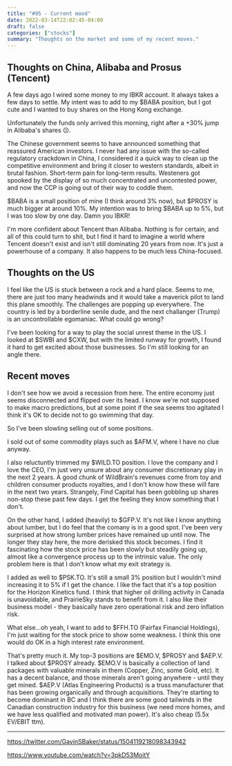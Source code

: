 ```yaml
---
title: "#95 - Current mood"
date: 2022-03-14T22:02:45-04:00
draft: false
categories: ["stocks"]
summary: "Thoughts on the market and some of my recent moves."
---
```


## Thoughts on China, Alibaba and Prosus (Tencent)

A few days ago I wired some money to my IBKR account. It always takes a few days to settle. My intent was to add to my $BABA position, but I got cute and I wanted to buy shares on the Hong Kong exchange. 

Unfortunately the funds only arrived this morning, right after a +30% jump in Alibaba's shares 😕.

The Chinese government seems to have announced something that reassured American investors. I never had any issue with the so-called regulatory crackdown in China, I considered it a quick way to clean up the competitive environment and bring it closer to western standards, albeit in brutal fashion. Short-term pain for long-term results. Westeners got spooked by the display of so much concentrated and uncontested power, and now the CCP is going out of their way to coddle them. 

$BABA is a small position of mine (I think around 3% now), but $PROSY is much bigger at around 10%. My intention was to bring $BABA up to 5%, but I was too slow by one day. Damn you IBKR!

I'm more confident about Tencent than Alibaba. Nothing is for certain, and all of this could turn to shit, but I find it hard to imagine a world where Tencent doesn't exist and isn't still dominating 20 years from now. It's just a powerhouse of a company. It also happens to be much less China-focused.

## Thoughts on the US

I feel like the US is stuck between a rock and a hard place. Seems to me, there are just too many headwinds and it would take a maverick pilot to land this plane smoothly. The challenges are popping up everywhere. The country is led by a borderline senile dude, and the next challanger (Trump) is an uncontrollable egomaniac. What could go wrong?

I've been looking for a way to play the social unrest theme in the US. I looked at $SWBI and $CXW, but with the limited runway for growth, I found it hard to get excited about those businesses. So I'm still looking for an angle there.

## Recent moves

I don't see how we avoid a recession from here. The entire economy just seems disconnected and flipped over its head. I know we're not supposed to make macro predictions, but at some point if the sea seems too agitated I think it's OK to decide not to go swimming that day.

So I've been slowling selling out of some positions.

I sold out of some commodity plays such as $AFM.V, where I have no clue anyway. 

I also reluctuntly trimmed my $WILD.TO position. I love the company and I love the CEO, I'm just very unsure about any consumer discretionary play in the next 2 years. A good chunk of WildBrain's revenues come from toy and children consumer products royalties, and I don't know how these will fare in the next two years. Strangely, Find Capital has been gobbling up shares non-stop these past few days. I get the feeling they know something that I don't.

On the other hand, I added (heavily) to $GFP.V. It's not like I know anything about lumber, but I do feel that the comany is in a good spot. I've been very surprised at how strong lumber prices have remained up until now. The longer they stay here, the more derisked this stock becomes. I find it fascinating how the stock price has been slowly but steadily going up, almost like a convergence process up to the intrinsic value. The only problem here is that I don't know what my exit strategy is.

I added as well to $PSK.TO. It's still a small 3% position but I wouldn't mind increasing it to 5% if I get the chance. I like the fact that it's a top position for the Horizon Kinetics fund. I think that higher oil drilling activity in Canada is unavoidable, and PrairieSky stands to benefit from it. I also like their business model - they basically have zero operational risk and zero inflation risk.

What else...oh yeah, I want to add to $FFH.TO (Fairfax Financial Holdings), I'm just waiting for the stock price to show some weakness. I think this one would do OK in a high interest rate environment.

That's pretty much it. My top-3 positions are $EMO.V, $PROSY and $AEP.V. I talked about $PROSY already. $EMO.V is basically a collection of land packages with valuable minerals in them (Copper, Zinc, some Gold, etc). It has a decent balance, and those minerals aren't going anywhere - until they get mined. $AEP.V (Atlas Engineering Products) is a truss manufacturer that has been growing organically and through acquisitions. They're starting to become dominant in BC and I think there are some good tailwinds in the Canadian construction industry for this business (we need more homes, and we have less qualified and motivated man power). It's also cheap (5.5x EV/EBIT ttm).

----

https://twitter.com/GavinSBaker/status/1504119218098343942

https://www.youtube.com/watch?v=3pkD53MoitY




